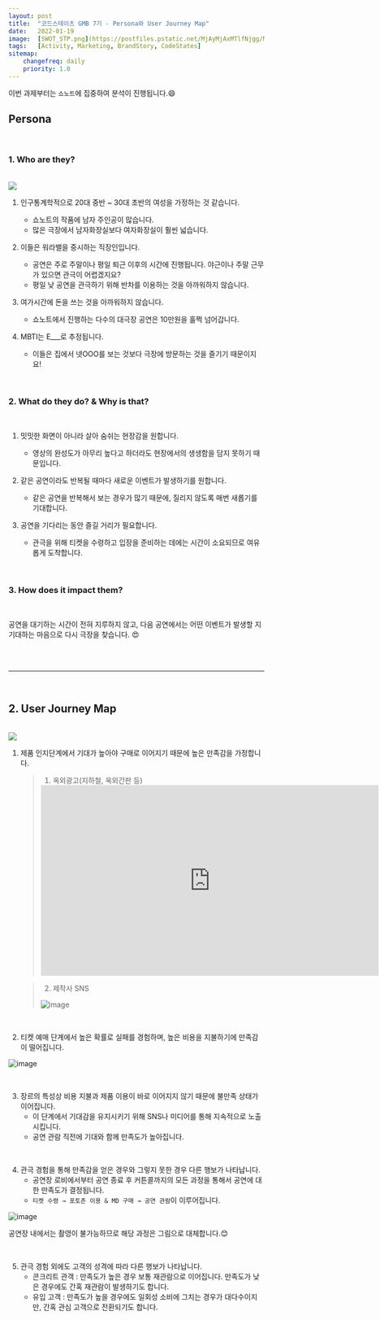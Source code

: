 ```yaml
---
layout: post
title:  "코드스테이츠 GMB 7기 - Persona와 User Journey Map"
date:   2022-01-19
image:  [SWOT_STP.png](https://postfiles.pstatic.net/MjAyMjAxMTlfNjgg/MDAxNjQyNTc2NDQ3NDE3.9iH79ONWkakDZrTYFCZyYT18-O7a7KsDCLSmhSB9eIUg.Z9gbrmgW_xlnNSTFOpTmtqIaBCvYXMnVifSuNudR5UQg.PNG.clover_328/image.png?type=w966)
tags:   [Activity, Marketing, BrandStory, CodeStates]
sitemap:
    changefreq: daily
    priority: 1.0
---
```


이번 과제부터는 `쇼노트`에 집중하여 분석이 진행됩니다.:smile:  

## Persona

<br>

### 1. Who are they?

<br>

<img src="https://postfiles.pstatic.net/MjAyMjAxMTlfNjgg/MDAxNjQyNTc2NDQ3NDE3.9iH79ONWkakDZrTYFCZyYT18-O7a7KsDCLSmhSB9eIUg.Z9gbrmgW_xlnNSTFOpTmtqIaBCvYXMnVifSuNudR5UQg.PNG.clover_328/image.png?type=w966">

<br>

1. 인구통계학적으로 20대 중반 ~ 30대 초반의 여성을 가정하는 것 같습니다.
   - 쇼노트의 작품에 남자 주인공이 많습니다.  
   - 많은 극장에서 남자화장실보다 여자화장실이 훨씬 넓습니다.

2. 이들은 워라밸을 중시하는 직장인입니다.  
   - 공연은 주로 주말이나 평일 퇴근 이후의 시간에 진행됩니다. 야근이나 주말 근무가 있으면 관극이 어렵겠지요?
   - 평일 낮 공연을 관극하기 위해 반차를 이용하는 것을 아까워하지 않습니다.

3. 여가시간에 돈을 쓰는 것을 아까워하지 않습니다.  
   - 쇼노트에서 진행하는 다수의 대극장 공연은 10만원을 훌쩍 넘어갑니다.  

4. MBTI는 E___로 추정됩니다.  
   - 이들은 집에서 넷OOO를 보는 것보다 극장에 방문하는 것을 즐기기 때문이지요!

<br>

### 2. What do they do? & Why is that?

<br>

1. 밋밋한 화면이 아니라 살아 숨쉬는 현장감을 원합니다.  
   - 영상의 완성도가 아무리 높다고 하더라도 현장에서의 생생함을 담지 못하기 때문입니다.  

2. 같은 공연이라도 반복될 때마다 새로운 이벤트가 발생하기를 원합니다.  
   - 같은 공연을 반복해서 보는 경우가 많기 때문에, 질리지 않도록 매번 새롭기를 기대합니다.  

3. 공연을 기다리는 동안 즐길 거리가 필요합니다.  
   - 관극을 위해 티켓을 수령하고 입장을 준비하는 데에는 시간이 소요되므로 여유롭게 도착합니다.  

<br>

### 3. How does it impact them?

<br>

공연을 대기하는 시간이 전혀 지루하지 않고, 다음 공연에서는 어떤 이벤트가 발생할 지 기대하는 마음으로 다시 극장을 찾습니다. :heart_eyes:

<br><br>

---

<br>

## 2. User Journey Map

<br>

<img src="https://postfiles.pstatic.net/MjAyMjAxMTlfMTMz/MDAxNjQyNTkzNjI2ODY4.UcDp9kqPPtD2BT5SWj6deuXeTPFWYFUtPNmi_P_emzEg.CbhCSwC32zWkZfm556RVbfGfFy7moeNzFSPycqExyO4g.PNG.clover_328/%EA%B7%B8%EB%A6%BC1.png?type=w966">

<br>

1. 제품 인지단계에서 기대가 높아야 구매로 이어지기 때문에 높은 만족감을 가정합니다.  
    > 1. 옥외광고(지하철, 옥외간판 등)  
    >
    > <iframe width="665" height="375" src="https://www.youtube.com/embed/PgfDJ7Rq6lY" title="YouTube video player" frameborder="0" allow="accelerometer; autoplay; clipboard-write; encrypted-media; gyroscope; picture-in-picture" allowfullscreen></iframe>  
  
  
    > 2. 제작사 SNS
    >
    > ![image](https://user-images.githubusercontent.com/39390943/150208140-ddf96e3c-7243-4544-96c4-0e75b98ca352.png)

<br>

2. 티켓 예매 단계에서 높은 확률로 실패를 경험하며, 높은 비용을 지불하기에 만족감이 떨어집니다.

![image](https://user-images.githubusercontent.com/39390943/150208398-8b0eed22-9aff-41a0-abee-17141137bbaa.png)

<br>

3. 장르의 특성상 비용 지불과 제품 이용이 바로 이어지지 않기 때문에 불만족 상태가 이어집니다.  
   - 이 단계에서 기대감을 유지시키기 위해 SNS나 미디어를 통해 지속적으로 노출시킵니다.  
   - 공연 관람 직전에 기대와 함께 만족도가 높아집니다.  

<br>

4. 관극 경험을 통해 만족감을 얻은 경우와 그렇지 못한 경우 다른 행보가 나타납니다.  
    - 공연장 로비에서부터 공연 종료 후 커튼콜까지의 모든 과정을 통해서 공연에 대한 만족도가 결정됩니다.  
    - `티켓 수령 → 포토존 이용 & MD 구매 → 공연 관람`이 이루어집니다.

![image](https://user-images.githubusercontent.com/39390943/150208553-287d69e7-6274-4c41-bbd1-f923c87f6fac.png)

공연장 내에서는 촬영이 불가능하므로 해당 과정은 그림으로 대체합니다.:blush:

<br>

5. 관극 경험 외에도 고객의 성격에 따라 다른 행보가 나타납니다.  
    - 콘크리트 관객 : 만족도가 높은 경우 보통 재관람으로 이어집니다. 만족도가 낮은 경우에도 간혹 재관람이 발생하기도 합니다.  
    - 유입 고객 : 만족도가 높을 경우에도 일회성 소비에 그치는 경우가 대다수이지만, 간혹 관심 고객으로 전환되기도 합니다.  